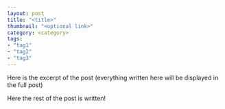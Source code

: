 ```yaml
---
layout: post
title: "<title>"
thumbnail: "<optional link>"
category: <category>
tags:
- "tag1"
- "tag2"
- "tag3"
---
```


Here is the excerpt of the post (everything written here will be displayed in the full post)

<!--read more-->

Here the rest of the post is written!